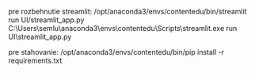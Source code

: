 pre rozbehnutie streamlit:
/opt/anaconda3/envs/contentedu/bin/streamlit run UI/streamlit_app.py
C:\Users\semlu\anaconda3\envs\contentedu\Scripts\streamlit.exe run UI\streamlit_app.py


pre stahovanie:
/opt/anaconda3/envs/contentedu/bin/pip install -r requirements.txt

